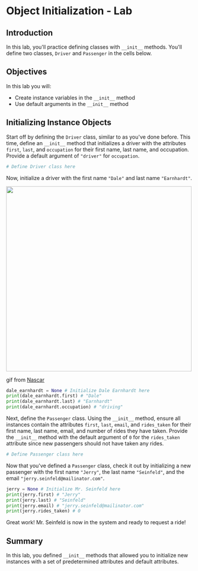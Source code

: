
# Object Initialization - Lab

## Introduction
In this lab, you'll practice defining classes with `__init__` methods. You'll define two classes, `Driver` and `Passenger` in the cells below. 

## Objectives

In this lab you will:

* Create instance variables in the `__init__` method
* Use default arguments in the `__init__` method  

## Initializing Instance Objects

Start off by defining the `Driver` class, similar to as you've done before. This time, define an `__init__` method that initializes a driver with the attributes `first`, `last`, and `occupation` for their first name, last name, and occupation. Provide a default argument of `"driver"` for `occupation`.


```python
# Define Driver class here
```

Now, initialize a driver with the first name `"Dale"` and last name `"Earnhardt"`.

<img src="images/dale.gif" width="500">

gif from [Nascar](https://giphy.com/nascar)


```python
dale_earnhardt = None # Initialize Dale Earnhardt here
print(dale_earnhardt.first) # "Dale"
print(dale_earnhardt.last) # "Earnhardt"
print(dale_earnhardt.occupation) # "driving"
```

Next, define the `Passenger` class. Using the `__init__` method, ensure all instances contain the attributes `first`, `last`, `email`, and `rides_taken` for their first name, last name, email, and number of rides they have taken. Provide the `__init__` method with the default argument of `0` for the `rides_taken` attribute since new passengers should not have taken any rides. 


```python
# Define Passenger class here
```

Now that you've defined a `Passenger` class, check it out by initializing a new passenger with the first name `"Jerry"`, the last name `"Seinfeld"`, and the email `"jerry.seinfeld@mailinator.com"`.


```python
jerry = None # Initialize Mr. Seinfeld here
print(jerry.first) # "Jerry"
print(jerry.last) # "Seinfeld"
print(jerry.email) # "jerry.seinfeld@mailinator.com"
print(jerry.rides_taken) # 0
```

Great work! Mr. Seinfeld is now in the system and ready to request a ride!

## Summary


In this lab, you defined `__init__` methods that allowed you to initialize new instances with a set of predetermined attributes and default attributes.
